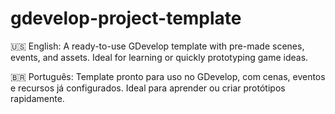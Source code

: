 # gdevelop-project-template
🇺🇸 English: A ready-to-use GDevelop template with pre-made scenes, events, and assets. Ideal for learning or quickly prototyping game ideas.  

🇧🇷 Português: Template pronto para uso no GDevelop, com cenas, eventos e recursos já configurados. Ideal para aprender ou criar protótipos rapidamente.
